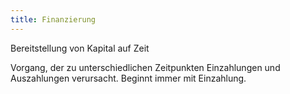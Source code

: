 ```yaml
---
title: Finanzierung
---
```

Bereitstellung von Kapital auf Zeit

Vorgang, der zu unterschiedlichen Zeitpunkten Einzahlungen und Auszahlungen verursacht. Beginnt immer mit Einzahlung.